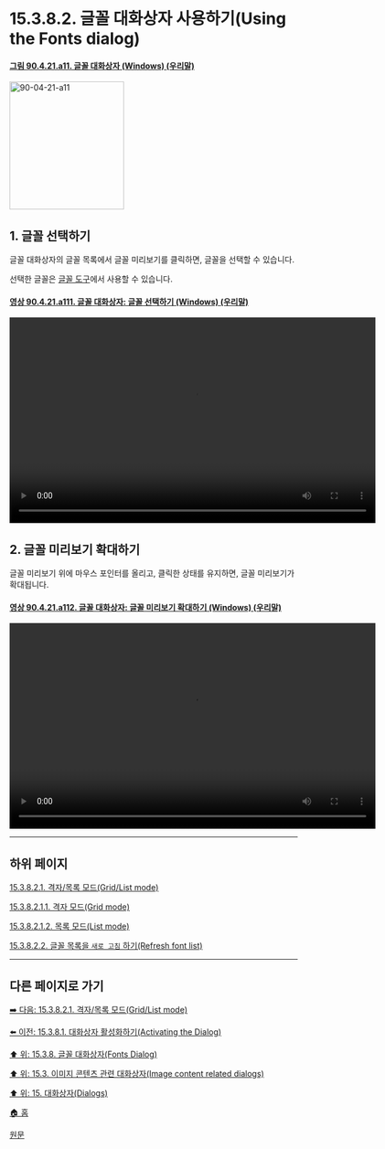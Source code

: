 # 15.3.8.2. 글꼴 대화상자 사용하기(Using the Fonts dialog)

<a id="90-04-21-a11"></a>

#### [그림 90.4.21.a11. 글꼴 대화상자 (Windows) (우리말)](./90-04-0021-fonts.md#90-04-21-a11)
<img width="200" height="224" alt="90-04-21-a11" src="https://github.com/user-attachments/assets/180697a7-fb8a-46fe-acca-70954e2b61ca" />

<a id="15-03-08-02-s1"></a>

## 1. 글꼴 선택하기
글꼴 대화상자의 글꼴 목록에서 글꼴 미리보기를 클릭하면, 글꼴을 선택할 수 있습니다.

선택한 글꼴은 [글꼴 도구](./14-05-06-00-text.md)에서 사용할 수 있습니다.

<a id="90-04-21-a111"></a>

#### [영상 90.4.21.a111. 글꼴 대화상자: 글꼴 선택하기 (Windows) (우리말)](./90-04-0021-fonts.md#90-04-21-a111)
<video controls="controls" width="640" height="360" src="https://github.com/user-attachments/assets/6248379d-e67a-4a83-bd66-327b144e3562"></video>

<a id="15-03-08-02-s2"></a>

## 2. 글꼴 미리보기 확대하기
글꼴 미리보기 위에 마우스 포인터를 올리고, 클릭한 상태를 유지하면, 글꼴 미리보기가 확대됩니다.

<a id="90-04-21-a112"></a>

#### [영상 90.4.21.a112. 글꼴 대화상자: 글꼴 미리보기 확대하기 (Windows) (우리말)](./90-04-0021-fonts.md#90-04-21-a112)
<video controls="controls" width="640" height="360" src="https://github.com/user-attachments/assets/a8d69ec8-57d0-456e-abe6-553fd5cb4cec"></video>

***

## 하위 페이지

[15.3.8.2.1. 격자/목록 모드(Grid/List mode)](./15-03-08-02-01-00-grid_n_list_mode.md)

[15.3.8.2.1.1. 격자 모드(Grid mode)](./15-03-08-02-01-01-grid_mode.md)

[15.3.8.2.1.2. 목록 모드(List mode)](./15-03-08-02-01-02-list_mode.md)

[15.3.8.2.2. 글꼴 목록을 `새로 고침` 하기(Refresh font list)](./15-03-08-02-02-refresh_font_list.md)

***

## 다른 페이지로 가기

[➡️ 다음: 15.3.8.2.1. 격자/목록 모드(Grid/List mode)](./15-03-08-02-01-00-grid_n_list_mode.md)

[⬅️ 이전: 15.3.8.1. 대화상자 활성화하기(Activating the Dialog)](./15-03-08-01-activating_the_dialog.md)

[⬆️ 위: 15.3.8. 글꼴 대화상자(Fonts Dialog)](./15-03-08-00-fonts_dialog.md)

[⬆️ 위: 15.3. 이미지 콘텐츠 관련 대화상자(Image content related dialogs)](./15-03-00-image-content-related-dialogs.md)

[⬆️ 위: 15. 대화상자(Dialogs)](./15-00-dialogs.md)

[🏠 홈](./00-home.md)

[원문](https://docs.gimp.org/2.10/ko/gimp-font-dialog.html#gimp-font-dialog-using)